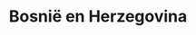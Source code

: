 ---
title: "Bosnië en Herzegovina"
introtext: "Ga op avontuur in Zuidoost-Europa! Bosnië en Herzegovina is een land wat bijna volledig omringd is door andere landen, behalve bij de kustplaats Neum die aan de helderblauwe Adriatische zee ligt. Het land zit vol pittoreske stadjes, kleurrijke gebouwen en fraaie natuurparken. Het mooie is dat de massatoerisme het land nog niet gevonden heeft. Ga op pad in Sarajevo, waar de Oosterse en Westerse wereld elkaar ontmoeten, bezoek het fotogenieke stadje Mostar en maak een rondreis door het land en al haar natuurlijk schoon! In de nationale parken van Bosnië en Herzegovina zul je echt volledig tot  rust komen!"
introimage: "https://lh3.googleusercontent.com/Qd_s57PYmlAtK4W8_JfPTadx2bGpmrbAEcOl6uHM4oCldTWCZFdV3KE1cDOq1k8I5zJfB3E3yDSk9BYNdaSUNQuF3ZBng6JK_Ey7Fd8ALL5PEVXeOkB9R_UGQWwwd7LxGUXKy0WMAw=w800"
surface: "51.000"
inhabitants: "3.800.000"
rate: "1,96"
valuta: "mark"
need_to_know_text: ""
need_to_know_more_text: ""
fact_one_text: ""
fact_two_text: ""
bigmac_index: ""
images: "https://lh3.googleusercontent.com/MLYBIzrOSe0W0UXJjOoWfMavwueggnQUJ4hAb6jkwnVc07q2Fl_3Mnz0iwebTeVjCnrjklALezxXqw8nRwsWEW6yJnDUxXoXDFR-nmcqMo7ZuE1Svqz16U8-bP1b-sS7gFGJ5-Wv4Q=w800|https://lh3.googleusercontent.com/Lw1140rpY2R_Hyhye616Jz_KPhWYm4GZUhSXo4kxeBTaOVWo7PId8lrnjImQOVoEpmsdQ27NBfSZBjeMkExTcTer4MqeaybRh2Yl9JmQ6B37A6IiNqHqWnAaxlFQKTBf3ZSLdVNczw=w800|https://lh3.googleusercontent.com/Hv9nHRgrQ1sjrV59ftAwOeP1mToJ_jalfjw15BQjiJtEqpLzsKylPRYxWFpJLgmbMFFvxtyYZQImE_2PGmf3QuBn5xDSH7EAjF2WchBMyVT7JUgB1HUTD9BhfsHX9K2bUnF3N-DFsA=w800|https://lh3.googleusercontent.com/mgL6q50J7fidpn9t_iCrXp7T6mPcrYAYon70Cbj91hdTs2GG3GzE6p_vqUEFqbykbgZk5LRsxSIs9hV_yaXFEhUcgi__2ajsHiUf2JoPPvz8bXWvw0h6VakKRv0f1wGQvF6rlMKJTg=w800"
flight_button_title: "Zoek vluchten naar Bosnië en Herzegovina"
flight_button_url: "https://www.skyscanner.nl/transport/flights/nl/ba/?locale=nl-NL&currency=EUR&market=NL"
---